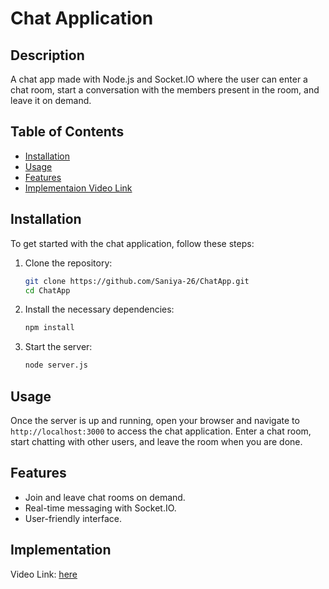 # Chat Application

## Description
A chat app made with Node.js and Socket.IO where the user can enter a chat room, start a conversation with the members present in the room, and leave it on demand.

## Table of Contents
- [Installation](#installation)
- [Usage](#usage)
- [Features](#features)
- [Implementaion Video Link](#implementation)

## Installation
To get started with the chat application, follow these steps:

1. Clone the repository:
    ```sh
    git clone https://github.com/Saniya-26/ChatApp.git
    cd ChatApp
    ```

2. Install the necessary dependencies:
    ```sh
    npm install
    ```

3. Start the server:
    ```sh
    node server.js
    ```

## Usage
Once the server is up and running, open your browser and navigate to `http://localhost:3000` to access the chat application. Enter a chat room, start chatting with other users, and leave the room when you are done.

## Features
- Join and leave chat rooms on demand.
- Real-time messaging with Socket.IO.
- User-friendly interface.

## Implementation
Video Link: [here](https://drive.google.com/file/d/1oZ8256iQfZtvs6x8lGgL1w1379dt8LF2/view?usp=sharing)
